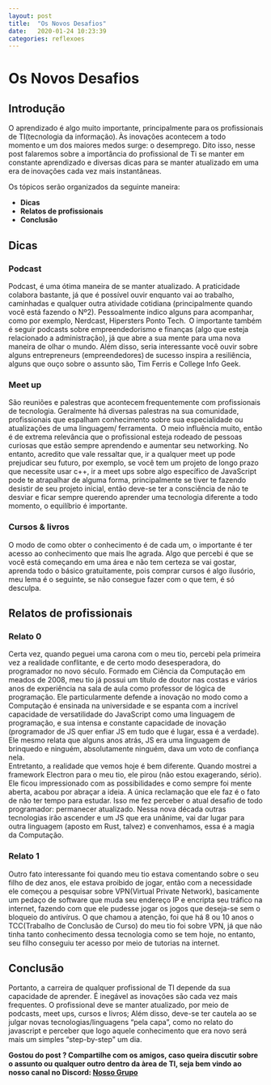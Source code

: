 ```yaml
---
layout: post
title:  "Os Novos Desafios"
date:   2020-01-24 10:23:39
categories: reflexoes
---
```

# Os Novos Desafios

## Introdução  
O aprendizado é algo muito importante, principalmente para os profissionais de TI(tecnologia da informação). Às inovações acontecem a todo momento e um dos maiores medos surge: o desemprego. 
Dito isso, nesse post falaremos sobre a importância do profissional de Ti se manter em constante aprendizado e diversas dicas para se manter atualizado em uma era de inovações cada vez mais instantâneas. 

Os tópicos serão organizados da seguinte maneira:

* **Dicas** 
* **Relatos de profissionais**
* **Conclusão**

## Dicas

### Podcast
Podcast, é uma ótima maneira de se manter atualizado. A praticidade colabora bastante, já que é possível ouvir enquanto vai ao trabalho, caminhadas e qualquer outra atividade cotidiana (principalmente quando você está fazendo o Nº2). Pessoalmente indico alguns para acompanhar, como por exemplo, Nerdcast, Hipersters Ponto Tech.  
O importante também é seguir podcasts sobre empreendedorismo e finanças (algo que esteja relacionado a administração), já que abre a sua mente para uma nova maneira de olhar o mundo. Além disso, seria interessante você ouvir sobre alguns entrepreneurs (empreendedores) de sucesso inspira a resiliência, alguns que ouço sobre o assunto são, Tim Ferris e College Info Geek. 

### Meet up 
São reuniões e palestras que acontecem frequentemente com profissionais de tecnologia. Geralmente há diversas palestras na sua comunidade, profissionais que espalham conhecimento sobre sua especialidade ou atualizações de uma linguagem/ ferramenta.  
O meio influência muito, então é de extrema relevância que o profissional esteja rodeado de pessoas curiosas que estão sempre aprendendo e aumentar seu networking. No entanto, acredito que vale ressaltar que, ir a qualquer meet up pode prejudicar seu futuro, por exemplo, se você tem um projeto de longo prazo que necessite usar c++, ir a meet ups sobre algo específico de JavaScript pode te atrapalhar de alguma forma, principalmente se tiver te fazendo desistir de seu projeto inicial, então deve-se ter a consciência de não te desviar e ficar sempre querendo aprender uma tecnologia diferente a todo momento, o equilíbrio é importante. 

### Cursos & livros 
O modo de como obter o conhecimento é de cada um, o importante é ter acesso ao conhecimento que mais lhe agrada. Algo que percebi é que se você está começando em uma área e não tem certeza se vai gostar, aprenda todo o básico gratuitamente, pois comprar cursos é algo ilusório, meu lema é o seguinte, se não consegue fazer com o que tem, é só desculpa. 

## Relatos de profissionais 

### Relato 0
Certa vez, quando peguei uma carona com o meu tio, percebi pela primeira vez a realidade conflitante, e de certo modo desesperadora, do programador no novo século. Formado em Ciência da Computação em meados de 2008, meu tio já possui um título de doutor nas costas e vários anos de experiência na sala de aula como professor de lógica de programação. Ele particularmente defende a inovação no modo como a Computação é ensinada na universidade e se espanta com a incrível capacidade de versatilidade do JavaScript como uma linguagem de programação, e sua intensa e constante capacidade de inovação (programador de JS quer enfiar JS em tudo que é lugar, essa é a verdade). Ele mesmo relata que alguns anos atrás, JS era uma linguagem de brinquedo e ninguém, absolutamente ninguém, dava um voto de confiança nela.  
Entretanto, a realidade que vemos hoje é bem diferente. Quando mostrei a framework Electron para o meu tio, ele pirou (não estou exagerando, sério). Ele ficou impressionado com as possibilidades e como sempre foi mente aberta, acabou por abraçar a ideia. A única reclamação que ele faz é o fato de não ter tempo para estudar. Isso me fez perceber o atual desafio de todo programador: permanecer atualizado. Nessa nova década outras tecnologias irão ascender e um JS que era unânime, vai dar lugar para outra linguagem (aposto em Rust, talvez) e convenhamos, essa é a magia da Computação. 

### Relato 1 
Outro fato interessante foi quando meu tio estava comentando sobre o seu filho de dez anos, ele estava proibido de jogar, então com a necessidade ele começou a pesquisar sobre VPN(Virtual Private Network), basicamente um pedaço de software que muda seu endereço IP e encripta seu tráfico na internet, fazendo com que ele pudesse jogar os jogos que deseja-se sem o bloqueio do antivírus. O que chamou a atenção, foi que há 8 ou 10 anos o TCC(Trabalho de Conclusão de Curso) do meu tio foi sobre VPN, já que não tinha tanto conhecimento dessa tecnologia como se tem hoje, no entanto, seu filho conseguiu ter acesso por meio de tutorias na internet. 

## Conclusão 
Portanto, a carreira de qualquer profissional de TI depende da sua capacidade de aprender. É inegável as inovações são cada vez mais frequentes. O profissional deve se manter  atualizado, por meio de podcasts, meet ups, cursos e livros; Além disso, deve-se ter cautela ao se julgar novas tecnologias/linguagens “pela capa”, como no relato do javascript e perceber que logo aquele conhecimento que era novo será mais um simples “step-by-step" um dia. 

**Gostou do post ? Compartilhe com os amigos, caso queira discutir sobre o assunto ou qualquer outro dentro da àrea de TI, seja bem vindo ao nosso canal no Discord: [Nosso Grupo](https://discord.gg/yktnna "Nosso Grupo, acessa aí!")** 